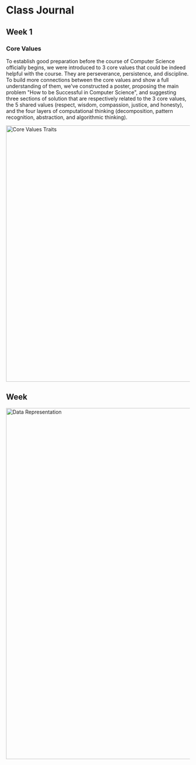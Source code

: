 # Class Journal
## Week 1

### Core Values
To establish good preparation before the course of Computer Science officially begins, we were introduced to 3 core values that could be indeed helpful with the course. They are perseverance, persistence, and discipline. To build more connections between the core values and show a full understanding of them, we've constructed a poster, proposing the main problem "How to be Successful in Computer Science", and suggesting three sections of solution that are respectively related to the 3 core values, the 5 shared values (respect, wisdom, compassion, justice, and honesty), and the four layers of computational thinking (decomposition, pattern recognition, abstraction, and algorithmic thinking). 

<img width = "700" alt="Core Values   Traits" src="https://github.com/user-attachments/assets/12fad3aa-c379-4507-a3ed-29364fe34e30">

## Week 

<img width="959" alt="Data Representation" src="https://github.com/user-attachments/assets/ecad1897-84db-4518-a66f-2b6d4b4c441e">
